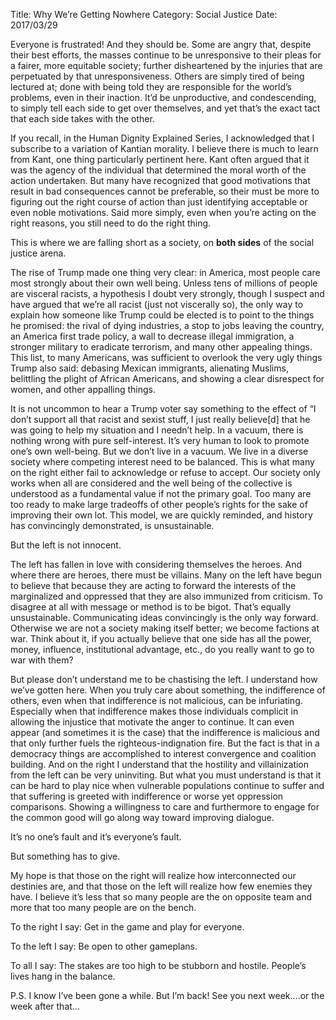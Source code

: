 Title: Why We’re Getting Nowhere
Category: Social Justice
Date: 2017/03/29

Everyone is frustrated! And they should be. Some are angry that, despite their best efforts, the masses continue to be unresponsive to their pleas for a fairer, more equitable society; further disheartened by the injuries that are perpetuated by that unresponsiveness. Others are simply tired of being lectured at; done with being told they are responsible for the world’s problems, even in their inaction. It’d be unproductive, and condescending, to simply tell each side to get over themselves, and yet that’s the exact tact that each side takes with the other.

If you recall, in the Human Dignity Explained Series, I acknowledged that I subscribe to a variation of Kantian morality. I believe there is much to learn from Kant, one thing particularly pertinent here. Kant often argued that it was the agency of the individual that determined the moral worth of the action undertaken. But many have recognized that good motivations that result in bad consequences cannot be preferable, so their must be more to figuring out the right course of action than just identifying acceptable or even noble motivations. Said more simply, even when you’re acting on the right reasons, you still need to do the right thing.

This is where we are falling short as a society, on **both sides** of the social justice arena.

The rise of Trump made one thing very clear: in America, most people care most strongly about their own well being. Unless tens of millions of people are visceral racists, a hypothesis I doubt very strongly, though I suspect and have argued that we’re all racist (just not viscerally so), the only way to explain how someone like Trump could be elected is to point to the things he promised: the rival of dying industries, a stop to jobs leaving the country, an America first trade policy, a wall to decrease illegal immigration, a stronger military to eradicate terrorism, and many other appealing things. This list, to many Americans, was sufficient to overlook the very ugly things Trump also said: debasing Mexican immigrants, alienating Muslims, belittling the plight of African Americans, and showing a clear disrespect for women, and other appalling things.

It is not uncommon to hear a Trump voter say something to the effect of “I don’t support all that racist and sexist stuff, I just really believe[d] that he was going to help my situation and I needn’t help. In a vacuum, there is nothing wrong with pure self-interest. It’s very human to look to promote one’s own well-being. But we don’t live in a vacuum. We live in a diverse society where competing interest need to be balanced. This is what many on the right either fail to acknowledge or refuse to accept. Our society only works when all are considered and the well being of the collective is understood as a fundamental value if not the primary goal. Too many are too ready to make large tradeoffs of other people’s rights for the sake of improving their own lot. This model, we are quickly reminded, and history has convincingly demonstrated, is unsustainable.

But the left is not innocent.

The left has fallen in love with considering themselves the heroes. And where there are heroes, there must be villains. Many on the left have begun to believe that because they are acting to forward the interests of the marginalized and oppressed that they are also immunized from criticism. To disagree at all with message or method is to be bigot. That’s equally unsustainable. Communicating ideas convincingly is the only way forward. Otherwise we are not a society making itself better; we become factions at war. Think about it, if you actually believe that one side has all the power, money, influence, institutional advantage, etc., do you really want to go to war with them?

But please don’t understand me to be chastising the left. I understand how we’ve gotten here. When you truly care about something, the indifference of others, even when that indifference is not malicious, can be infuriating. Especially when that indifference makes those individuals complicit in allowing the injustice that motivate the anger to continue. It can even appear (and sometimes it is the case) that the indifference is malicious and that only further fuels the righteous-indignation fire. But the fact is that in a democracy things are accomplished to interest convergence and coalition building. And on the right I understand that the hostility and villainization from the left can be very uninviting. But what you must understand is that it can be hard to play nice when vulnerable populations continue to suffer and that suffering is greeted with indifference or worse yet oppression comparisons. Showing a willingness to care and furthermore to engage for the common good will go along way toward improving dialogue.

It’s no one’s fault and it’s everyone’s fault.

But something has to give.

My hope is that those on the right will realize how interconnected our destinies are, and that those on the left will realize how few enemies they have. I believe it’s less that so many people are the on opposite team and more that too many people are on the bench.

To the right I say: Get in the game and play for everyone.

To the left I say: Be open to other gameplans.

To all I say: The stakes are too high to be stubborn and hostile. People’s lives hang in the balance.

P.S. I know I’ve been gone a while. But I’m back! See you next week….or the week after that...
